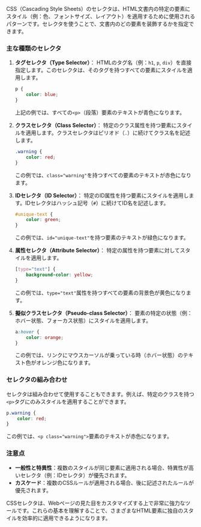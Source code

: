 CSS（Cascading Style Sheets）のセレクタは、HTML文書内の特定の要素にスタイル（例：色、フォントサイズ、レイアウト）を適用するために使用されるパターンです。セレクタを使うことで、文書内のどの要素を装飾するかを指定できます。

### 主な種類のセレクタ

1. **タグセレクタ（Type Selector）**：
   HTMLのタグ名（例：`h1`, `p`, `div`）を直接指定します。このセレクタは、そのタグを持つすべての要素にスタイルを適用します。
   ```css
   p {
       color: blue;
   }
   ```
   上記の例では、すべての`<p>`（段落）要素のテキストが青色になります。

2. **クラスセレクタ（Class Selector）**：
   特定のクラス属性を持つ要素にスタイルを適用します。クラスセレクタはピリオド（`.`）に続けてクラス名を記述します。
   ```css
   .warning {
       color: red;
   }
   ```
   この例では、`class="warning"`を持つすべての要素のテキストが赤色になります。

3. **IDセレクタ（ID Selector）**：
   特定のID属性を持つ要素にスタイルを適用します。IDセレクタはハッシュ記号（`#`）に続けてID名を記述します。
   ```css
   #unique-text {
       color: green;
   }
   ```
   この例では、`id="unique-text"`を持つ要素のテキストが緑色になります。

4. **属性セレクタ（Attribute Selector）**：
   特定の属性を持つ要素に対してスタイルを適用します。
   ```css
   [type="text"] {
       background-color: yellow;
   }
   ```
   この例では、`type="text"`属性を持つすべての要素の背景色が黄色になります。

5. **擬似クラスセレクタ（Pseudo-class Selector）**：
   要素の特定の状態（例：ホバー状態、フォーカス状態）にスタイルを適用します。
   ```css
   a:hover {
       color: orange;
   }
   ```
   この例では、リンクにマウスカーソルが乗っている時（ホバー状態）のテキスト色がオレンジ色になります。

### セレクタの組み合わせ

セレクタは組み合わせて使用することもできます。例えば、特定のクラスを持つ`<p>`タグにのみスタイルを適用することができます。

```css
p.warning {
    color: red;
}
```

この例では、`<p class="warning">`要素のテキストが赤色になります。

### 注意点

- **一般性と特異性**：複数のスタイルが同じ要素に適用される場合、特異性が高いセレクタ（例：IDセレクタ）が優先されます。
- **カスケード**：複数のCSSルールが適用される場合、後に記述されたルールが優先されます。

CSSセレクタは、Webページの見た目をカスタマイズする上で非常に強力なツールです。これらの基本を理解することで、さまざまなHTML要素に独自のスタイルを効率的に適用できるようになります。